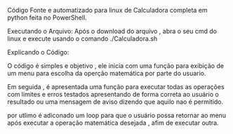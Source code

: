 Código Fonte e automatizado para linux de Calculadora completa em python feita no PowerShell.

Executando o Arquivo:
Após o download do arquivo , abra o seu cmd do linux e execute usando o comando ./Calculadora.sh 

Explicando o Código:

O código é simples e objetivo , ele inicia com uma função para exibição de um menu para escolha da operção matemática por parte do usuario.

Em seguida , é apresentada uma função para executar todas as operações com limites e erros testados apresentando de forma correta ao usuário o resultado ou uma mensagem de aviso dizendo que aquilo nao é permitido.

por utlimo é adiconado um loop para que o usuário possa retornar ao menu após executar a operação matemática desejada , afim de executar outra.
